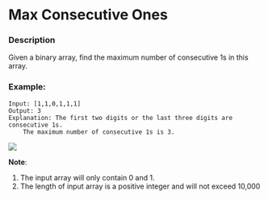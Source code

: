 # Max Consecutive Ones

### Description
Given a binary array, find the maximum number of consecutive 1s in this array.

### Example:
```
Input: [1,1,0,1,1,1]
Output: 3
Explanation: The first two digits or the last three digits are consecutive 1s.
    The maximum number of consecutive 1s is 3.
```

![](https://leetcode.com/static/images/problemset/island.png)

**Note**:
1. The input array will only contain 0 and 1.
2. The length of input array is a positive integer and will not exceed 10,000
